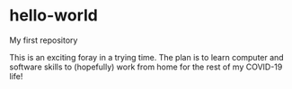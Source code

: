# hello-world
My first repository

This is an exciting foray in a trying time.
The plan is to learn computer and software skills to (hopefully) work from home for the rest of my COVID-19 life!

